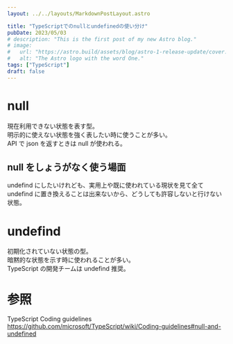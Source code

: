 ```yaml
---
layout: ../../layouts/MarkdownPostLayout.astro

title: "TypeScriptでのnullとundefinedの使い分け"
pubDate: 2023/05/03
# description: "This is the first post of my new Astro blog."
# image:
#   url: "https://astro.build/assets/blog/astro-1-release-update/cover.jpeg"
#   alt: "The Astro logo with the word One."
tags: ["TypeScript"]
draft: false
---
```


# null

現在利用できない状態を表す型。  
明示的に使えない状態を強く表したい時に使うことが多い。  
API で json を返すときは null が使われる。

## null をしょうがなく使う場面

undefind にしたいけれども、実用上や既に使われている現状を見て全て undefind に置き換えることは出来ないから、どうしても許容しないと行けない状態。

# undefind

初期化されていない状態の型。  
暗黙的な状態を示す時に使われることが多い。  
TypeScript の開発チームは undefind 推奨。

# 参照

TypeScript Coding guidelines  
https://github.com/microsoft/TypeScript/wiki/Coding-guidelines#null-and-undefined
